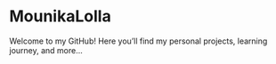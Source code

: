 # MounikaLolla
Welcome to my GitHub! Here you’ll find my personal projects, learning journey, and more...
